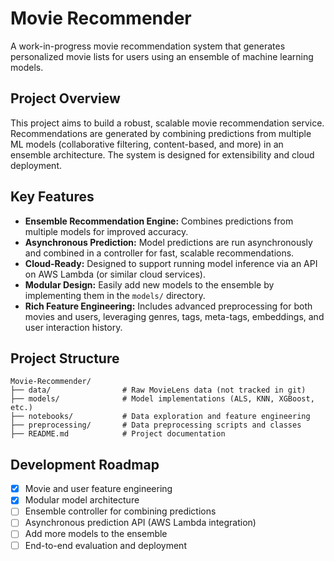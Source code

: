 # Movie Recommender

A work-in-progress movie recommendation system that generates personalized movie lists for users using an ensemble of machine learning models.

## Project Overview

This project aims to build a robust, scalable movie recommendation service. Recommendations are generated by combining predictions from multiple ML models (collaborative filtering, content-based, and more) in an ensemble architecture. The system is designed for extensibility and cloud deployment.

## Key Features
- **Ensemble Recommendation Engine:** Combines predictions from multiple models for improved accuracy.
- **Asynchronous Prediction:** Model predictions are run asynchronously and combined in a controller for fast, scalable recommendations.
- **Cloud-Ready:** Designed to support running model inference via an API on AWS Lambda (or similar cloud services).
- **Modular Design:** Easily add new models to the ensemble by implementing them in the `models/` directory.
- **Rich Feature Engineering:** Includes advanced preprocessing for both movies and users, leveraging genres, tags, meta-tags, embeddings, and user interaction history.

## Project Structure
```
Movie-Recommender/
├── data/                # Raw MovieLens data (not tracked in git)
├── models/              # Model implementations (ALS, KNN, XGBoost, etc.)
├── notebooks/           # Data exploration and feature engineering
├── preprocessing/       # Data preprocessing scripts and classes
├── README.md            # Project documentation
```

## Development Roadmap
- [x] Movie and user feature engineering
- [x] Modular model architecture
- [ ] Ensemble controller for combining predictions
- [ ] Asynchronous prediction API (AWS Lambda integration)
- [ ] Add more models to the ensemble
- [ ] End-to-end evaluation and deployment